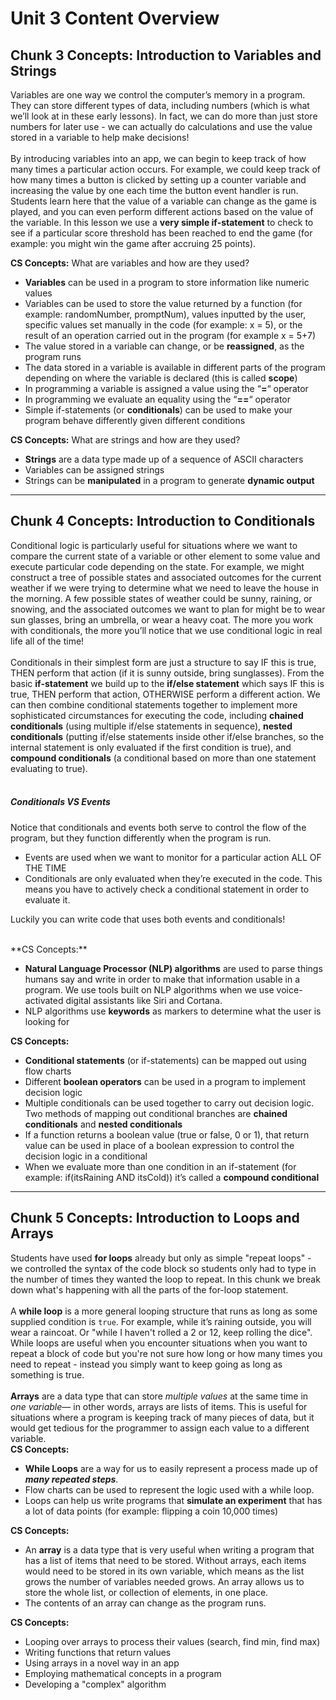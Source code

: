 <link rel="stylesheet" type="text/css" href="https://staging.code.org/curriculum/docs/web/k5online.css">

# Unit 3 Content Overview


## Chunk 3 Concepts: Introduction to Variables and Strings 

Variables are one way we control the computer’s memory in a program. They can store different types of data, including numbers (which is what we’ll look at in these early lessons).  In fact, we can do more than just store numbers for later use - we can actually do calculations and use the value stored in a variable to help make decisions!
<br><br>
By introducing variables into an app, we can begin to keep track of how many times a particular action occurs. For example, we could keep track of how many times a button is clicked by setting up a counter variable and increasing the value by one each time the button event handler is run. Students learn here that the value of a variable can change as the game is played, and you can even perform different actions based on the value of the variable. In this lesson we use a **very simple if-statement** to check to see if a particular score threshold has been reached to end the game (for example: you might win the game after accruing 25 points). 
<br>

**CS Concepts:** What are variables and how are they used? 

- **Variables** can be used in a program to store information like numeric values 
- Variables can be used to store the value returned by a function (for example: randomNumber, promptNum), values inputted by the user, specific values set manually in the code (for example: x = 5), or the result of an operation carried out in the program (for example x = 5+7) 
- The value stored in a variable can change, or be **reassigned**, as the program runs 
- The data stored in a variable is available in different parts of the program depending on where the variable is declared (this is called **scope**)
- In programming a variable is assigned a value using the “**=**“ operator
- In programming we evaluate an equality using the “**==**“ operator 
- Simple if-statements (or **conditionals**) can be used to make your program behave differently given different conditions

**CS Concepts:** What are strings and how are they used? 

- **Strings** are a data type made up of a sequence of ASCII characters 
- Variables can be assigned strings
- Strings can be **manipulated** in a program to generate **dynamic output**

<hr />

## Chunk 4 Concepts: Introduction to Conditionals


Conditional logic is particularly useful for situations where we want to compare the current state of a variable or other element to some value and execute particular code depending on the state. For example, we might construct a tree of possible states and associated outcomes for the current weather if we were trying to determine what we need to leave the house in the morning. A few possible states of weather could be sunny, raining, or snowing, and the associated outcomes we want to plan for might be to wear sun glasses,  bring an umbrella, or wear a heavy coat. The more you work with conditionals, the more you’ll notice that we use conditional logic in real life all of the time!
<br><br>
Conditionals in their simplest form are just a structure to say IF this is true, THEN perform that action (if it is sunny outside, bring sunglasses). From the basic **if-statement** we build up to the **if/else statement** which says IF this is true, THEN perform that action, OTHERWISE perform a different action. We can then combine conditional statements together to implement more sophisticated circumstances for executing the code, including **chained conditionals** (using multiple if/else statements in sequence), **nested conditionals** (putting if/else statements inside other if/else branches, so the internal statement is only evaluated if the first condition is true), and **compound conditionals** (a conditional based on more than one statement evaluating to true). 
<br><br>
##### Conditionals VS Events
Notice that conditionals and events both serve to control the flow of the program, but they function differently when the program is run. 
<br>

- Events are used when we want to monitor for a particular action ALL OF THE TIME
- Conditionals are only evaluated when they’re executed in the code. This means you have to actively check a conditional statement in order to evaluate it. 

Luckily you can write code that uses both events and conditionals!

<br>
**CS Concepts:** 

- **Natural Language Processor (NLP) algorithms** are used to parse things humans say and write in order to make that information usable in a program. We use tools built on NLP algorithms when we use voice-activated digital assistants like Siri and Cortana.
- NLP algorithms use **keywords** as markers to determine what the user is looking for

**CS Concepts:** 

- **Conditional statements** (or if-statements) can be mapped out using flow charts
- Different **boolean operators** can be used in a program to implement decision logic
- Multiple conditionals can be used together to carry out decision logic. Two methods of mapping out conditional branches are **chained conditionals** and **nested conditionals**  
- If a function returns a boolean value (true or false, 0 or 1), that return value can be used in place of a boolean expression to control the decision logic in a conditional
- When we evaluate more than one condition in an if-statement (for example: if(itsRaining AND itsCold)) it’s called a **compound conditional**

<hr />

## Chunk 5 Concepts: Introduction to Loops and Arrays

Students have used **for loops** already but only as simple "repeat loops" - we controlled the syntax of the code block so students only had to type in the number of times they wanted the loop to repeat.  In this chunk we break down what's happening with all the parts of the for-loop statement. 
<br><br>
A **while loop** is a more general looping structure that runs as long as some supplied condition is `true`.  For example, while it’s raining outside, you will wear a raincoat.  Or "while I haven't rolled a 2 or 12, keep rolling the dice".  While loops are useful when you encounter situations when you want to repeat a block of code but you're not sure how long or how many times you need to repeat - instead you simply want to keep going as long as something is true.
<br><br>
**Arrays** are a data type that can store *multiple values* at the same time in *one variable*— in other words, arrays are lists of items. This is useful for situations where a program is keeping track of many pieces of data, but it would get tedious for the programmer to assign each value to a different variable. 
<br>
**CS Concepts:** 

- **While Loops** are a way for us to easily represent a process made up of ***many repeated steps***. 
- Flow charts can be used to represent the logic used with a while loop. 
- Loops can help us write programs that **simulate an experiment** that has a lot of data points (for example: flipping a coin 10,000 times)

**CS Concepts:** 

- An **array** is a data type that is very useful when writing a program that has a list of items that need to be stored. Without arrays, each items would need to be stored in its own variable, which means as the list grows the number of variables needed grows. An array allows us to store the whole list, or collection of elements, in one place. 
- The contents of an array can change as the program runs.

**CS Concepts:** 

- Looping over arrays to process their values (search, find min, find max)
- Writing functions that return values
- Using arrays in a novel way in an app
- Employing mathematical concepts in a program
- Developing a "complex" algorithm
